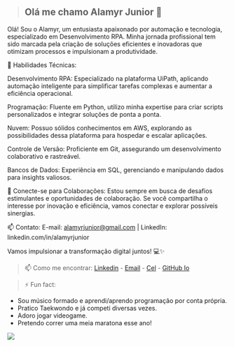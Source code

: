 > ## Olá me chamo Alamyr Junior 👋 ##

Olá! Sou o Alamyr, um entusiasta apaixonado por automação e tecnologia, especializado em Desenvolvimento RPA. Minha jornada profissional tem sido marcada pela criação de soluções eficientes e inovadoras que otimizam processos e impulsionam a produtividade.

🤖 Habilidades Técnicas:

Desenvolvimento RPA: Especializado na plataforma UiPath, aplicando automação inteligente para simplificar tarefas complexas e aumentar a eficiência operacional.

Programação: Fluente em Python, utilizo minha expertise para criar scripts personalizados e integrar soluções de ponta a ponta.

Nuvem: Possuo sólidos conhecimentos em AWS, explorando as possibilidades dessa plataforma para hospedar e escalar aplicações.

Controle de Versão: Proficiente em Git, assegurando um desenvolvimento colaborativo e rastreável.

Bancos de Dados: Experiência em SQL, gerenciando e manipulando dados para insights valiosos.

🔗 Conecte-se para Colaborações:
Estou sempre em busca de desafios estimulantes e oportunidades de colaboração. Se você compartilha o interesse por inovação e eficiência, vamos conectar e explorar possíveis sinergias.

📫 Contato:
E-mail: alamyrjunior@gmail.com | LinkedIn: linkedin.com/in/alamyrjunior

Vamos impulsionar a transformação digital juntos! 💻✨


> 📫 Como me encontrar: [Linkedin](https://www.linkedin.com/in/alamyrjunior/) - [Email](alamyrjunior@gmail.com) - [Cel](+55976085063) - [GitHub Io](https://alamyrjunior.github.io/)

> ⚡ Fun fact: 

 * Sou músico formado e aprendi/aprendo programação por conta própria.
 * Pratico Taekwondo e já competi diversas vezes.
 * Adoro jogar videogame.
 * Pretendo correr uma meia maratona esse ano!


<img src="https://github-readme-stats.vercel.app/api?username=alamyrjunior&&show_icons=true&title_color=ffffff&icon_color=bb2acf&text_color=daf7dc&bg_color=151515">


